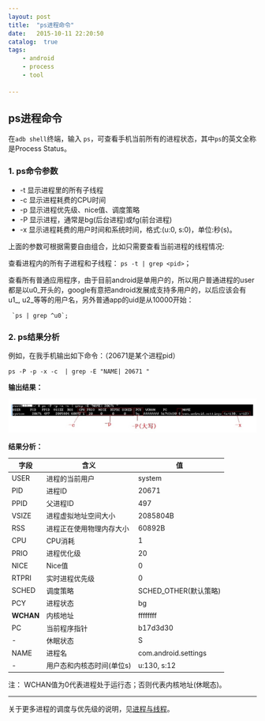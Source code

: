 ```yaml
---
layout: post
title:  "ps进程命令"
date:   2015-10-11 22:20:50
catalog:  true
tags:
    - android
    - process
    - tool

---
```



## ps进程命令

在`adb shell`终端，输入 `ps`，可查看手机当前所有的进程状态，其中`ps`的英文全称是Process Status。

### 1. ps命令参数

- -t 显示进程里的所有子线程
- -c 显示进程耗费的CPU时间
- -p 显示进程优先级、nice值、调度策略
- -P 显示进程，通常是bg(后台进程)或fg(前台进程)
- -x 显示进程耗费的用户时间和系统时间，格式:(u:0, s:0)，单位:秒(s)。

上面的参数可根据需要自由组合，比如只需要查看当前进程的线程情况:

查看进程<pid>内的所有子进程和子线程： `ps -t | grep <pid>`；

查看所有普通应用程序，由于目前android是单用户的，所以用户普通进程的user都是以u0_开头的，google有意把android发展成支持多用户的，以后应该会有u1_, u2_等等的用户名，另外普通app的uid是从10000开始：

     `ps | grep ^u0`;

### 2. ps结果分析

例如，在我手机输出如下命令：（20671是某个进程pid）

    ps -P -p -x -c  | grep -E "NAME| 20671 "

**输出结果：**

![ps_command](/images/android-process/ps_command.jpg)


**结果分析：**

|字段|含义|值|
|---|---|---|
|USER|进程的当前用户|system|
|PID|进程ID|20671|
|PPID|父进程ID|497|
|VSIZE|进程虚拟地址空间大小|2085804B|
|RSS|进程正在使用物理内存大小|60892B|
|CPU|CPU消耗|1|
|PRIO|进程优化级|20|
|NICE|Nice值|0|
|RTPRI|实时进程优先级|0|
|SCHED|调度策略|SCHED_OTHER(默认策略)|
|PCY|进程状态|bg|
|**WCHAN**|内核地址|ffffffff|
|PC|当前程序指针|b17d3d30|
|-|休眠状态|S
|NAME|进程名|com.android.settings|
|-|用户态和内核态时间(单位s)|u:130, s:12|

注： WCHAN值为0代表进程处于运行态；否则代表内核地址(休眠态)。

----------

关于更多进程的调度与优先级的说明，见[进程与线程](http://gityuan.com/2015/10/01/Process-and-thread/)。
